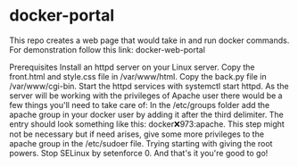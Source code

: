 # docker-portal
This repo creates a web page that would take in and run docker commands. For demonstration follow this link: docker-web-portal

Prerequisites
Install an httpd server on your Linux server.
Copy the front.html and style.css file in /var/www/html.
Copy the back.py file in /var/www/cgi-bin.
Start the httpd services with systemctl start httpd.
As the server will be working with the privileges of Apache user there would be a few things you'll need to take care of:
In the /etc/groups folder add the apache group in your docker user by adding it after the third delimiter. The entry should look something like this: docker:x:973:apache.
This step might not be necessary but if need arises, give some more privileges to the apache group in the /etc/sudoer file. Trying starting with giving the root powers.
Stop SELinux by setenforce 0.
And that's it you're good to go!
